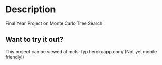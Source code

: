 # Description

Final Year Project on Monte Carlo Tree Search

##  Want to try it out?

This project can be viewed at mcts-fyp.herokuapp.com/ (Not yet mobile friendly!)

